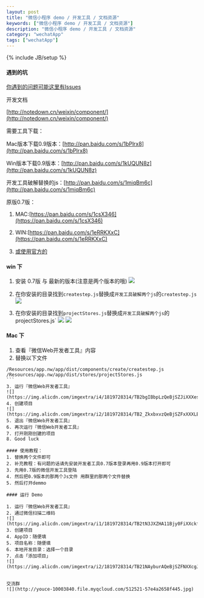 ```yaml
---
layout: post
title: "微信小程序 demo / 开发工具 / 文档资源"
keywords: ["微信小程序 demo / 开发工具 / 文档资源"]
description: "微信小程序 demo / 开发工具 / 文档资源"
category: "wechatApp"
tags: ["wechatApp"]
---
```

{% include JB/setup %}

#### 遇到的坑
[你遇到的问题可能这里有Issues](https://github.com/sixian67/sixian67.github.com/issues)


开发文档

[http://notedown.cn/weixin/component/](http://notedown.cn/weixin/component/)

需要工具下载：

Mac版本下载0.9版本：[http://pan.baidu.com/s/1bPlrx8](http://pan.baidu.com/s/1bPlrx8)

Win版本下载0.9版本：[http://pan.baidu.com/s/1kUQUN8z](http://pan.baidu.com/s/1kUQUN8z)

开发工具破解替换的js：[http://pan.baidu.com/s/1miqBm6c](http://pan.baidu.com/s/1miqBm6c)

原版0.7版：

1. MAC:[https://pan.baidu.com/s/1csX346](https://pan.baidu.com/s/1csX346)

2. WIN:[https://pan.baidu.com/s/1eRRKXxC](https://pan.baidu.com/s/1eRRKXxC)

3. [或使用官方的](https://mp.weixin.qq.com/wiki/10/e5f772f4521da17fa0d7304f68b97d7e.html#.E4.B8.8B.E8.BD.BD.E5.9C.B0.E5.9D.80)

#### win 下
1. 安装 0.7版 与 最新的版本(注意是两个版本的哦)
![](https://img.alicdn.com/imgextra/i2/1819728314/TB2k7AGXYnA11Bjy0FjXXapoFXa_!!1819728314.png)

2. 在你安装的目录找到`createstep.js`替换成`开发工具破解两个js`的`createstep.js`
![](https://img.alicdn.com/imgextra/i3/1819728314/TB2jsZKX8_B11BjSspcXXb0sVXa_!!1819728314.png)

3. 在你安装的目录找到`projectStores.js`替换成`开发工具破解两个js`的projectStores.js`
![](https://img.alicdn.com/imgextra/i3/1819728314/TB2qsoKX5rz11Bjy1XaXXbRrFXa_!!1819728314.png)
![](https://img.alicdn.com/imgextra/i3/1819728314/TB2qsoKX5rz11Bjy1XaXXbRrFXa_!!1819728314.png)

#### Mac 下

1. 查看『微信Web开发者工具』内容
2. 替换以下文件

````
/Resources/app.nw/app/dist/components/create/createstep.js
/Resources/app.nw/app/dist/stores/projectStores.js
```
3. 运行『微信Web开发者工具』
![](https://img.alicdn.com/imgextra/i4/1819728314/TB2bgIBbpLzQeBjSZJiXXXesFXa_!!1819728314.png)
4. 创建项目
![](https://img.alicdn.com/imgextra/i2/1819728314/TB2_ZkxbxvzQeBjSZFxXXXLBpXa_!!1819728314.png)
5. 退出『微信Web开发者工具』
6. 再次运行『微信Web开发者工具』
7. 打开刚刚创建的项目
8. Good luck

#### 使用教程：
1. 替换两个文件即可
2. 补充教程：有问题的话请先安装开发者工具0.7版本登录再用0.9版本打开即可
3. 先用0.7版的微信开发工具登陆
4. 然后把0.9版本的那两个Js文件 用群里的那两个文件替换
5. 然后打开demmo

#### 运行 Demo

1. 运行『微信Web开发者工具』
2. 通过微信扫描二维码
![](https://img.alicdn.com/imgextra/i1/1819728314/TB2tN3JXZHA11Bjy0FiXXckfVXa_!!1819728314.png)
3. 创建项目
4. AppID：随便填
5. 项目名称：随便填
6. 本地开发目录：选择一个目录
7. 点击「添加项目」
![](https://img.alicdn.com/imgextra/i2/1819728314/TB21NAyburAQeBjSZFNXXcgJVXa_!!1819728314.png)


交流群
![](http://youce-10003840.file.myqcloud.com/512521-57e4a2658f445.jpg)

